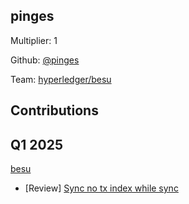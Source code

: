 ## pinges
Multiplier: 1

Github: [@pinges](https://github.com/pinges)

Team: [hyperledger/besu](https://github.com/hyperledger/besu/pulls?q=author%3Apinges)

## Contributions
## Q1 2025

[besu](https://github.com/hyperledger/besu)
* [Review] [Sync no tx index while sync](https://github.com/hyperledger/besu/pull/8181#pullrequestreview-2613960598)
